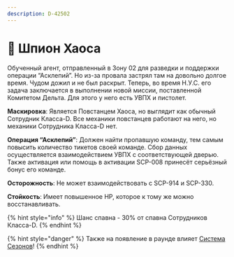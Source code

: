 ```yaml
---
description: D-42502
---
```


# 🥷 Шпион Хаоса

Обученный агент, отправленный в Зону 02 для разведки и поддержки операции “Асклепий”. Но из-за провала застрял там на довольно долгое время. Чудом дожил и не был раскрыт. Теперь, во время Н.У.С. его задача заключается в выполнении новой миссии, поставленной Комитетом Дельта. Для этого у него есть УВПХ и пистолет.

**Маскировка**: Является Повстанцем Хаоса, но выглядит как обычный Сотрудник Класса-D. Все механики повстанцев работают на него, но механики Сотрудника Класса-D нет.

**Операция “Асклепий”**: Должен найти пропавшую команду, тем самым повысить количество тикетов своей команде. Сбор данных осуществляется взаимодействием УВПХ с соответствующей дверью. Также активация или помощь в активации SCP-008 принесёт серьёзный бонус его команде.

**Осторожность**: Не может взаимодействовать с SCP-914 и SCP-330.

**Стойкость**: Имеет повышенное HP, которое к тому же можно восстанавливать.

{% hint style="info" %}
Шанс спавна - 30% от спавна Сотрудников Класса-D.
{% endhint %}

{% hint style="danger" %}
Также на появление в раунде влияет [Система Сезонов](../../server-systems/seasons-system.md)!
{% endhint %}
